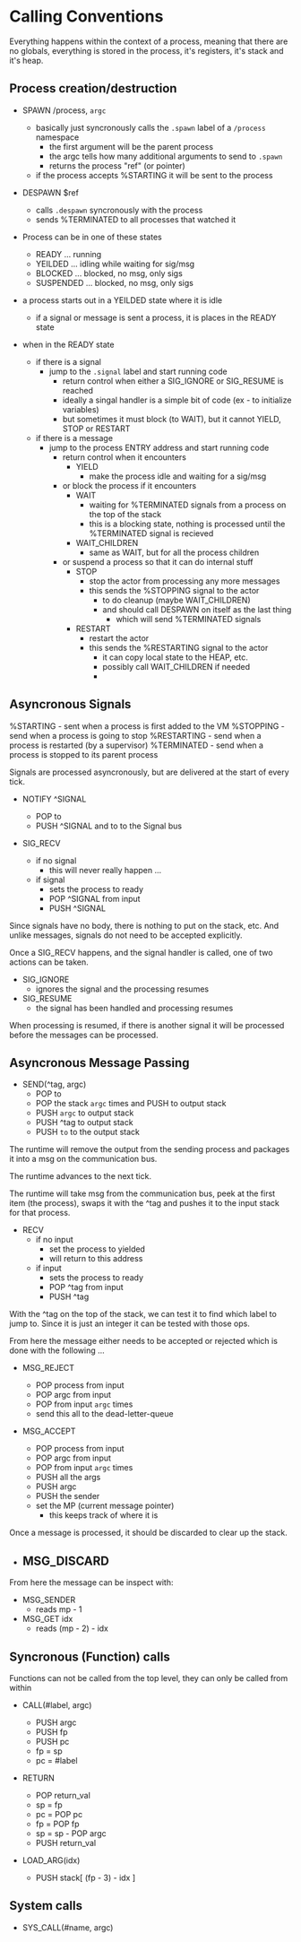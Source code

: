 
<!---------------------------------------------------------------------------->
# Calling Conventions
<!---------------------------------------------------------------------------->

Everything happens within the context of a process, meaning that there are
no globals, everything is stored in the process, it's registers, it's stack
and it's heap.

<!---------------------------------------------------------------------------->
## Process creation/destruction
<!---------------------------------------------------------------------------->

- SPAWN /process, `argc`
    - basically just syncronously calls the `.spawn` label of a `/process` namespace
        - the first argument will be the parent process
        - the argc tells how many additional arguments to send to `.spawn`
        - returns the process "ref" (or pointer)
    - if the process accepts %STARTING it will be sent to the process

- DESPAWN $ref
    - calls `.despawn` syncronously with the process
    - sends %TERMINATED to all processes that watched it

- Process can be in one of these states
    - READY     ... running
    - YEILDED   ... idling while waiting for sig/msg
    - BLOCKED   ... blocked, no msg, only sigs
    - SUSPENDED ... blocked, no msg, only sigs

- a process starts out in a YEILDED state where it is idle
    - if a signal or message is sent a process, it is places in the READY state

- when in the READY state
    - if there is a signal
        - jump to the `.signal` label and start running code
            - return control when either a SIG_IGNORE or SIG_RESUME is reached
            - ideally a singal handler is a simple bit of code (ex - to initialize variables)
            - but sometimes it must block (to WAIT), but it cannot YIELD, STOP or RESTART
    - if there is a message
        - jump to the process ENTRY address and start running code
            - return control when it encounters
                - YIELD
                    - make the process idle and waiting for a sig/msg
            - or block the process if it encounters
                - WAIT
                    - waiting for %TERMINATED signals from a process on the top of the stack
                    - this is a blocking state, nothing is processed until the
                      %TERMINATED signal is recieved
                - WAIT_CHILDREN
                    - same as WAIT, but for all the process children
            - or suspend a process so that it can do internal stuff
                - STOP
                    - stop the actor from processing any more messages
                    - this sends the %STOPPING signal to the actor
                        - to do cleanup (maybe WAIT_CHILDREN)
                        - and should call DESPAWN on itself as the last thing
                            - which will send %TERMINATED signals
                - RESTART
                    - restart the actor
                    - this sends the %RESTARTING signal to the actor
                        - it can copy local state to the HEAP, etc.
                        - possibly call WAIT_CHILDREN if needed
                        -

<!---------------------------------------------------------------------------->
## Asyncronous Signals
<!---------------------------------------------------------------------------->

%STARTING   - sent when a process is first added to the VM
%STOPPING   - send when a process is going to stop
%RESTARTING - send when a process is restarted (by a supervisor)
%TERMINATED - send when a process is stopped to its parent process

Signals are processed asyncronously, but are delivered at the start of
every tick.

- NOTIFY ^SIGNAL
    - POP to
    - PUSH ^SIGNAL and to to the Signal bus

- SIG_RECV
    - if no signal
        - this will never really happen ...
    - if signal
        - sets the process to ready
        - POP ^SIGNAL from input
        - PUSH ^SIGNAL

Since signals have no body, there is nothing to put on the stack, etc.
And unlike messages, signals do not need to be accepted explicitly.

Once a SIG_RECV happens, and the signal handler is called, one of two
actions can be taken.

- SIG_IGNORE
    - ignores the signal and the processing resumes
- SIG_RESUME
    - the signal has been handled and processing resumes

When processing is resumed, if there is another signal it will be
processed before the messages can be processed.

<!---------------------------------------------------------------------------->
## Asyncronous Message Passing
<!---------------------------------------------------------------------------->

- SEND(^tag, argc)
    - POP to
    - POP the stack `argc` times and PUSH to output stack
    - PUSH `argc` to output stack
    - PUSH ^tag to output stack
    - PUSH `to` to the output stack

The runtime will remove the output from the sending process
and packages it into a msg on the communication bus.

The runtime advances to the next tick.

The runtime will take msg from the communication bus, peek
at the first item (the process), swaps it with the ^tag and
pushes it to the input stack for that process.

- RECV
    - if no input
        - set the process to yielded
        - will return to this address
    - if input
        - sets the process to ready
        - POP ^tag from input
        - PUSH ^tag

With the ^tag on the top of the stack, we can test it to
find which label to jump to. Since it is just an integer
it can be tested with those ops.

From here the message either needs to be accepted or rejected
which is done with the following ...

- MSG_REJECT
    - POP process from input
    - POP argc from input
    - POP from input `argc` times
    - send this all to the dead-letter-queue

- MSG_ACCEPT
    - POP process from input
    - POP argc from input
    - POP from input `argc` times
    - PUSH all the args
    - PUSH argc
    - PUSH the sender
    - set the MP (current message pointer)
        - this keeps track of where it is

Once a message is processed, it should be discarded to clear
up the stack.

- MSG_DISCARD
    -

From here the message can be inspect with:

- MSG_SENDER
    - reads mp - 1
- MSG_GET idx
    - reads (mp - 2) - idx


<!---------------------------------------------------------------------------->
## Syncronous (Function) calls
<!---------------------------------------------------------------------------->

Functions can not be called from the top level, they can only be called
from within

- CALL(#label, argc)
    - PUSH argc
    - PUSH fp
    - PUSH pc
    - fp = sp
    - pc = #label

- RETURN
    - POP return_val
    - sp = fp
    - pc = POP pc
    - fp = POP fp
    - sp = sp - POP argc
    - PUSH return_val

- LOAD_ARG(idx)
    - PUSH stack[ (fp - 3) - idx ]

<!---------------------------------------------------------------------------->
## System calls
<!---------------------------------------------------------------------------->

- SYS_CALL(#name, argc)


<!---------------------------------------------------------------------------->


